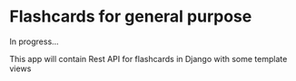# Flashcards for general purpose

In progress...

This app will contain Rest API for flashcards in Django with some template views
